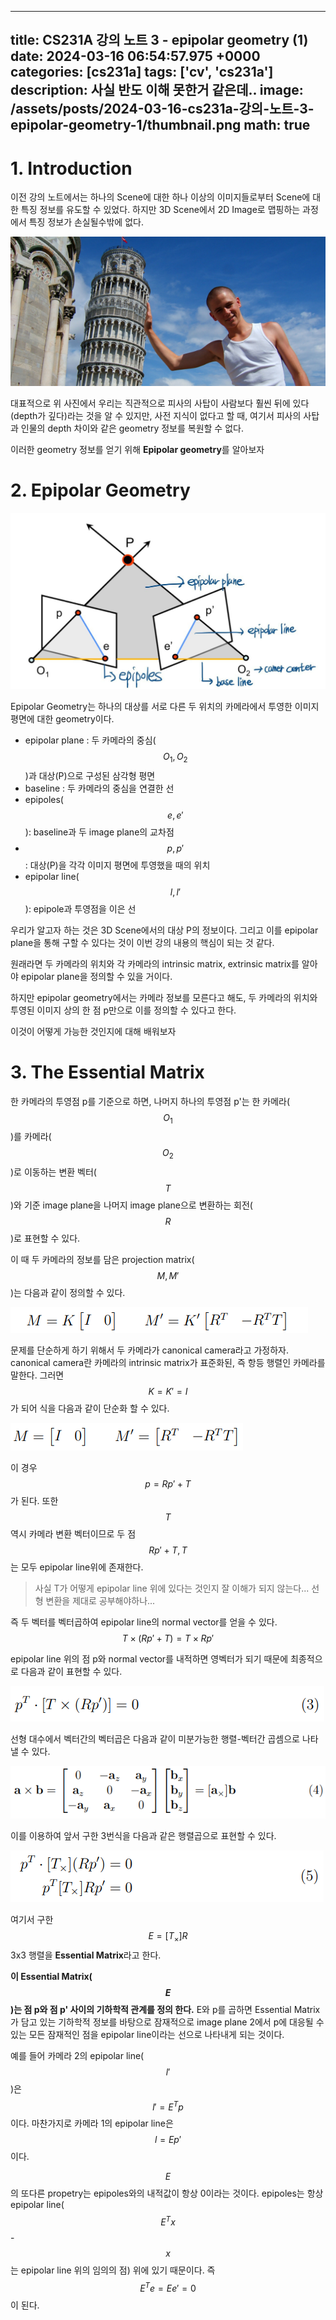

---
title: CS231A 강의 노트 3 - epipolar geometry (1)
date: 2024-03-16 06:54:57.975 +0000
categories: [cs231a]
tags: ['cv', 'cs231a']
description: 사실 반도 이해 못한거 같은데..
image: /assets/posts/2024-03-16-cs231a-강의-노트-3-epipolar-geometry-1/thumbnail.png
math: true
---

# 1. Introduction
이전 강의 노트에서는 하나의 Scene에 대한 하나 이상의 이미지들로부터 Scene에 대한 특징 정보를 유도할 수 있었다.
하지만 3D Scene에서 2D Image로 맵핑하는 과정에서 특징 정보가 손실될수밖에 없다.

![img](/assets/posts/2024-03-16-cs231a-강의-노트-3-epipolar-geometry-1/img0.png)

대표적으로 위 사진에서 우리는 직관적으로 피사의 사탑이 사람보다 훨씬 뒤에 있다(depth가 깊다)라는 것을 알 수 있지만, 사전 지식이 없다고 할 때, 여기서 피사의 사탑과 인물의 depth 차이와 같은 geometry 정보를 복원할 수 없다.

이러한 geometry 정보를 얻기 위해 **Epipolar geometry**를 알아보자

# 2. Epipolar Geometry
![img](/assets/posts/2024-03-16-cs231a-강의-노트-3-epipolar-geometry-1/img1.png)

Epipolar Geometry는 하나의 대상를 서로 다른 두 위치의 카메라에서 투영한 이미지 평면에 대한 geometry이다.

- epipolar plane : 두 카메라의 중심($$ O_1, O_2 $$)과 대상(P)으로 구성된 삼각형 평면
- baseline : 두 카메라의 중심을 연결한 선
- epipoles($$ e, e' $$): baseline과 두 image plane의 교차점 
- $$ p, p' $$ : 대상(P)을 각각 이미지 평면에 투영했을 때의 위치
- epipolar line($$ l, l' $$): epipole과 투영점을 이은 선

우리가 알고자 하는 것은 3D Scene에서의 대상 P의 정보이다. 그리고 이를 epipolar plane을 통해 구할 수 있다는 것이 이번 강의 내용의 핵심이 되는 것 같다.

원래라면 두 카메라의 위치와 각 카메라의 intrinsic matrix, extrinsic matrix를 알아야 epipolar plane을 정의할 수 있을 거이다.

하지만 epipolar geometry에서는 카메라 정보를 모른다고 해도, 두 카메라의 위치와 투영된 이미지 상의 한 점 p만으로 이를 정의할 수 있다고 한다.

이것이 어떻게 가능한 것인지에 대해 배워보자

# 3. The Essential Matrix

한 카메라의 투영점 p를 기준으로 하면, 나머지 하나의 투영점 p'는 한 카메라($$ O_1 $$)를 카메라($$ O_2 $$)로 이동하는 변환 벡터($$ T $$)와 기준 image plane을 나머지 image plane으로 변환하는 회전($$ R $$)로 표현할 수 있다.

이 때 두 카메라의 정보를 담은 projection matrix($$ M, M' $$)는 다음과 같이 정의할 수 있다.

![img](/assets/posts/2024-03-16-cs231a-강의-노트-3-epipolar-geometry-1/img2.png)

문제를 단순하게 하기 위해서 두 카메라가 canonical camera라고 가정하자.
canonical camera란 카메라의 intrinsic matrix가 표준화된, 즉 항등 행렬인 카메라를 말한다.
그러면 $$ K = K' = I $$가 되어 식을 다음과 같이 단순화 할 수 있다.

![img](/assets/posts/2024-03-16-cs231a-강의-노트-3-epipolar-geometry-1/img3.png)

이 경우 $$ p = Rp' + T $$가 된다.
또한 $$ T $$역시 카메라 변환 벡터이므로 두 점 $$ Rp' + T, T $$는 모두 epipolar line위에 존재한다.

> 사실 T가 어떻게 epipolar line 위에 있다는 것인지 잘 이해가 되지 않는다... 선형 변환을 제대로 공부해야하나...

즉 두 벡터를 벡터곱하여 epipolar line의 normal vector를 얻을 수 있다. $$ T \times (Rp' + T) = T \times Rp' $$

epipolar line 위의 점 p와 normal vector를 내적하면 영벡터가 되기 때문에 최종적으로 다음과 같이 표현할 수 있다.

![img](/assets/posts/2024-03-16-cs231a-강의-노트-3-epipolar-geometry-1/img4.png)

선형 대수에서 벡터간의 벡터곱은 다음과 같이 미분가능한 행렬-벡터간 곱셈으로 나타낼 수 있다.

![img](/assets/posts/2024-03-16-cs231a-강의-노트-3-epipolar-geometry-1/img5.png)

이를 이용하여 앞서 구한 3번식을 다음과 같은 행렬곱으로 표현할 수 있다.

![img](/assets/posts/2024-03-16-cs231a-강의-노트-3-epipolar-geometry-1/img6.png)

여기서 구한 $$ E=[T_{\times}]R $$ 3x3 행렬을 **Essential Matrix**라고 한다.

**이 Essential Matrix($$ E $$)는 점 p와 점 p' 사이의 기하학적 관계를 정의 한다.**
E와 p를 곱하면 Essential Matrix가 담고 있는 기하학적 정보를 바탕으로 잠재적으로 image plane 2에서 p에 대응될 수 있는 모든 잠재적인 점을 epipolar line이라는 선으로 나타내게 되는 것이다.

예를 들어 카메라 2의 epipolar line($$ l' $$)은 $$ l' = E^Tp $$ 이다.
마찬가지로 카메라 1의 epipolar line은 $$ l = Ep' $$이다.

$$ E $$의 또다른 propetry는 epipoles와의 내적값이 항상 0이라는 것이다. epipoles는 항상 epipolar line($$ E^Tx $$ - $$ x $$는 epipolar line 위의 임의의 점) 위에 있기 때문이다.
즉 $$ E^Te = Ee' = 0 $$이 된다.



        